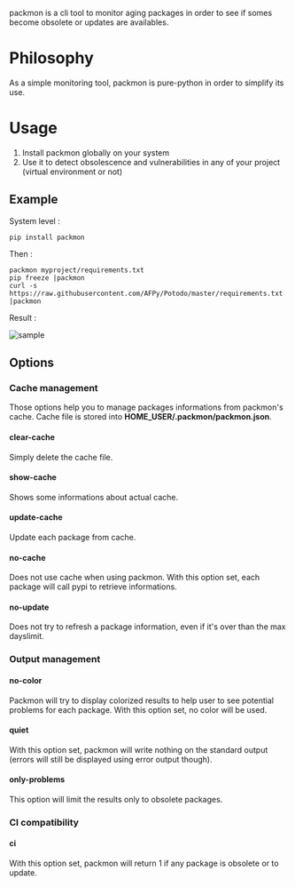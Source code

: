 packmon is a cli tool to monitor aging packages in order to see if somes become obsolete
or updates are availables.


# Philosophy

As a simple monitoring tool, packmon is pure-python in order to simplify its use.


# Usage

1. Install packmon globally on your system
2. Use it to detect obsolescence and vulnerabilities in any of your project (virtual
    environment or not)


## Example

System level :

    pip install packmon

Then :

    packmon myproject/requirements.txt
    pip freeze |packmon
    curl -s https://raw.githubusercontent.com/AFPy/Potodo/master/requirements.txt |packmon

Result :

![sample](https://framagit.org/Mindiell/packmon/-/raw/main/media/sample.png)


## Options

### Cache management

Those options help you to manage packages informations from packmon's cache. Cache file
is stored into **HOME_USER/.packmon/packmon.json**.

#### clear-cache

Simply delete the cache file.

#### show-cache

Shows some informations about actual cache.

#### update-cache

Update each package from cache.

#### no-cache

Does not use cache when using packmon. With this option set, each package will call pypi
to retrieve informations.

#### no-update

Does not try to refresh a package information, even if it's over than the max dayslimit.

### Output management

#### no-color

Packmon will try to display colorized results to help user to see potential problems for
each package. With this option set, no color will be used.

#### quiet

With this option set, packmon will write nothing on the standard output (errors will
still be displayed using error output though).

#### only-problems

This option will limit the results only to obsolete packages.

### CI compatibility

#### ci

With this option set, packmon will return 1 if any package is obsolete or to update.
